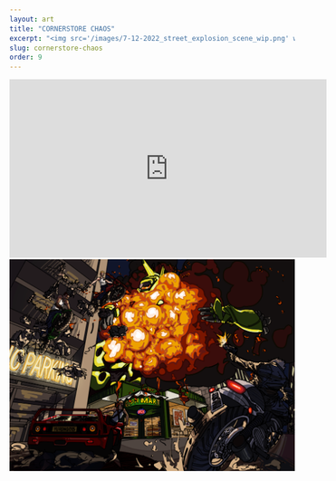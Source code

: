 ```yaml
---
layout: art
title: "CORNERSTORE CHAOS"
excerpt: "<img src='/images/7-12-2022_street_explosion_scene_wip.png' width='600' height='auto'>"
slug: cornerstore-chaos
order: 9
---
```

<iframe width="560" height="315" src="https://www.youtube.com/embed/ZTwlYoKX6ZY?si=PLvyq61QqRuy4Ho6" title="YouTube video player" frameborder="0" allow="accelerometer; autoplay; clipboard-write; encrypted-media; gyroscope; picture-in-picture; web-share" referrerpolicy="strict-origin-when-cross-origin" allowfullscreen></iframe>

<img src='/images/7-12-2022_street_explosion_scene_wip.png'>